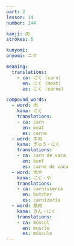 ```yaml
---
part: 2
lesson: 14
number: 244

kanji: 肉
strokes: 6

kunyomi:
onyomi: ニク

meaning:
  translations:
    - ca: にく (carn)
      en: にく (meat)
      es: にく (carne)

compound_words:
  - word: 肉
    kana: にく
    translations:
    - ca: carn
      en: meat
      es: carne
  - word: 牛肉
    kana: ぎゅう・にく
    translations:
    - ca: carn de vaca
      en: beef
      es: carne de vaca
  - word: 肉や
    kana: にく・や
    translations:
    - ca: carnisseria
      en: butcher
      es: carnizería
  - word: 筋肉
    kana: きん・にく
    translations:
    - ca: múscul
      en: muscle
      es: músculo
---
```

